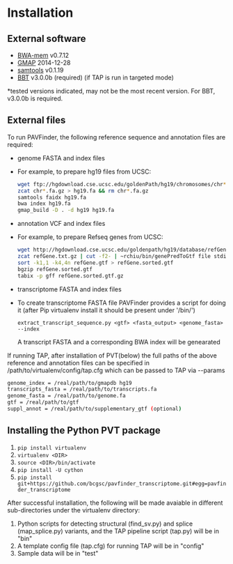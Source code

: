 # Installation

## External software

* [BWA-mem](http://bio-bwa.sourceforge.net/) v0.7.12
* [GMAP](http://research-pub.gene.com/gmap/) 2014-12-28
* [samtools](http://samtools.sourceforge.net/) v0.1.19
* [BBT](http://www.bcgsc.ca/platform/bioinfo/software/biobloomtools) v3.0.0b (required) (if TAP is run in targeted mode)

*tested versions indicated, may not be the most recent version.  For BBT, v3.0.0b is required.


## External files
To run PAVFinder, the following reference sequence and annotation files are required:

* genome FASTA and index files
 * For example, to prepare hg19 files from UCSC:
 
   ```bash
   wget ftp://hgdownload.cse.ucsc.edu/goldenPath/hg19/chromosomes/chr*.fa.gz
   zcat chr*.fa.gz > hg19.fa && rm chr*.fa.gz
   samtools faidx hg19.fa
   bwa index hg19.fa
   gmap_build -D . -d hg19 hg19.fa
   ```
* annotation VCF and index files
 * For example, to prepare Refseq genes from UCSC:

   ```bash
   wget http://hgdownload.cse.ucsc.edu/goldenpath/hg19/database/refGene.txt.gz
   zcat refGene.txt.gz | cut -f2- | ~rchiu/bin/genePredToGtf file stdin refGene.gtf
   sort -k1,1 -k4,4n refGene.gtf > refGene.sorted.gtf
   bgzip refGene.sorted.gtf
   tabix -p gff refGene.sorted.gtf.gz
   ```

*  transcriptome FASTA and index files
 * To create transcriptome FASTA file PAVFinder provides a script for doing it (after Pip virtualenv install it should be present under '/bin/')

   ```extract_transcript_sequence.py <gtf> <fasta_output> <genome_fasta> --index```

   A transcript FASTA and a corresponding BWA index will be genearated

If running TAP, after installation of PVT(below) the full paths of the above reference and annotation files can be specified in /path/to/virtualenv/config/tap.cfg which can be passed to TAP via --params

  ```bash
  genome_index = /real/path/to/gmapdb hg19
  transcripts_fasta = /real/path/to/transcripts.fa
  genome_fasta = /real/path/to/genome.fa
  gtf = /real/path/to/gtf
  suppl_annot = /real/path/to/supplementary_gtf (optional)
  ```

## Installing the Python PVT package

1. ```pip install virtualenv```
2. ```virtualenv <DIR>```
3. ```source <DIR>/bin/activate```
4. ```pip install -U cython```
5. ```pip install git+https://github.com/bcgsc/pavfinder_transcriptome.git#egg=pavfinder_transcriptome```

After successful installation, the following will be made avaiable in different sub-directories under the virtualenv directory:

1. Python scripts for detecting structural (find\_sv.py) and splice (map\_splice.py) variants, and the TAP pipeline script (tap.py) will be in "bin"
2. A template config file (tap.cfg) for running TAP will be in "config"
3. Sample data will be in "test"